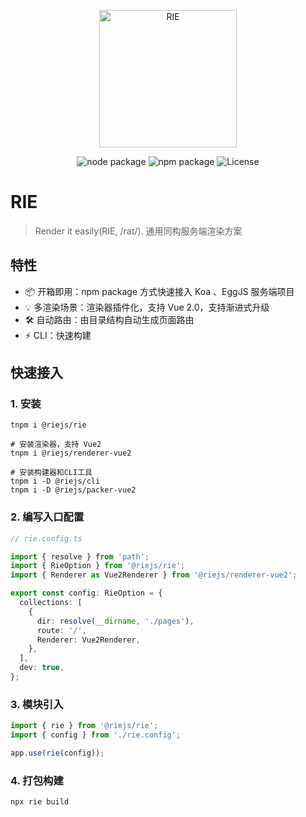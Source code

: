 <p align="center">
  <img width="220" src="https://qzonestyle.gtimg.cn/aoi/sola/20210222201100_PfN9K2MNrh.png" alt="RIE">
</p>
<p align="center">
  <img src="https://img.shields.io/badge/node-%3E=10-green.svg" alt="node package">
  <img src="https://img.shields.io/badge/npm-%3E%3D6.0.0-blue" alt="npm package">
  <img src="https://img.shields.io/npm/l/vue.svg" alt="License">
</p>

# RIE

> Render it easily(RIE, /raɪ/). 通用同构服务端渲染方案

## 特性

* 📦 开箱即用：npm package 方式快速接入 Koa 、EggJS 服务端项目
* 💡 多渲染场景：渲染器插件化，支持 Vue 2.0，支持渐进式升级
* 🛠 自动路由：由目录结构自动生成页面路由
* ⚡️ CLI：快速构建

## 快速接入

### 1. 安装

```shell
tnpm i @riejs/rie

# 安装渲染器，支持 Vue2
tnpm i @riejs/renderer-vue2

# 安装构建器和CLI工具
tnpm i -D @riejs/cli
tnpm i -D @riejs/packer-vue2
```

### 2. 编写入口配置

```ts
// rie.config.ts

import { resolve } from 'path';
import { RieOption } from '@riejs/rie';
import { Renderer as Vue2Renderer } from '@riejs/renderer-vue2';

export const config: RieOption = {
  collections: [
    {
      dir: resolve(__dirname, './pages'),
      route: '/',
      Renderer: Vue2Renderer,
    },
  ],
  dev: true,
};
```

### 3. 模块引入

```ts
import { rie } from '@riejs/rie';
import { config } from './rie.config';

app.use(rie(config));
```

### 4. 打包构建

```shell
npx rie build
```

